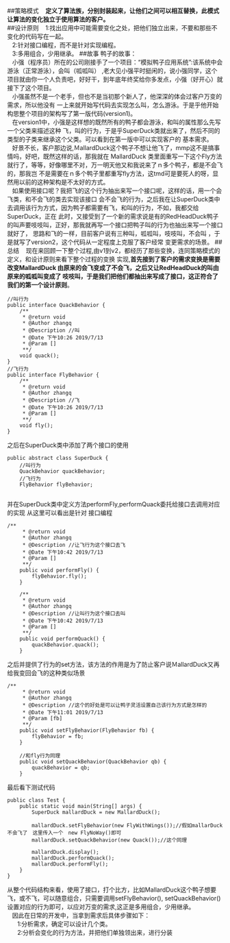 ##策略模式
&nbsp;&nbsp;&nbsp;**定义了算法族，分别封装起来，让他们之间可以相互替换，此模式让算法的变化独立于使用算法的客户。<br>**
##设计原则
 &nbsp;&nbsp;&nbsp;1:找出应用中可能需要变化之处，把他们独立出来，不要和那些不变化的代码写在一起。<br>
 &nbsp;&nbsp;&nbsp;2:针对接口编程，而不是针对实现编程。<br>
 &nbsp;&nbsp;&nbsp;3:多用组合，少用继承。
##故事
鸭子的故事：<br>
&nbsp;&nbsp;&nbsp;小强（程序员）所在的公司刚接手了一个项目：“模拟鸭子应用系统”:该系统中会游泳（正常游泳），会叫（呱呱叫）
,老大见小强平时挺闲的，说小强同学，这个项目就由你一个人负责吧，好好干，到年底年终奖给你多发点，小强（好开心）就接下了这个项目。
<br>
&nbsp;&nbsp;&nbsp;小强虽然不是一个老手，但也不是当初那个新人了，他深深的体会过客户万变的需求，所以他没有
一上来就开始写代码去实现怎么叫，怎么游泳。于是乎他开始构思整个项目的架构写了第一版代码(version1)。<br>
&nbsp;&nbsp;&nbsp;在version1中，小强是这样想的既然所有的鸭子都会游泳，和叫的属性那么先写一个父类来描述这种
飞，叫的行为，于是乎SuperDuck类就出来了，然后不同的类型的子类来继承这个父类。可以看到在第一版中可以实现客户的
基本需求。<br>
&nbsp;&nbsp;&nbsp;好景不长，客户那边说,ＭallardDuck这个鸭子不想让他飞了，mmp这不是搞事情吗，好吧，既然这样的话，那我就在
MallardDuck 类里面重写一下这个Fly方法就行了，等等，好像哪里不对，万一明天他又和我说来了ｎ多个鸭子，都是不会飞的，那我岂
不是需要在ｎ多个鸭子里都重写fly方法，这tmd可是要死人的呀，显然用以前的这种架构是不太好的方式。<br>
&nbsp;&nbsp;&nbsp;如果使用接口呢？我把飞的这个行为抽出来写一个接口呢，这样的话，用一个会飞类，和不会飞的类去实现该接口
会不会飞的行为，之后我在让SuperDuck类中去调用该行为方式，因为鸭子都需要有飞，和叫的行为，不如，我都交给SuperDuck，正在
此时，又接受到了一个新的需求说是有的RedHeadDuck鸭子的叫声要吱吱叫，正好，那我就再写一个接口把鸭子叫的行为也抽出来写一个接口就好了，
思路和飞的一样，目前客户说有三种叫，呱呱叫，吱吱叫，不会叫 ，于是就写了version2，这个代码从一定程度上克服了客户经常
变更需求的场景。
##总结
&nbsp;&nbsp;&nbsp;现在来回顾一下整个过程,由v1到v2，都经历了那些变换，连同策略模式的定义，和设计原则来看下整个过程的变换
实现,**首先接到了客户的需求变换是需要改变MallardDuck 由原来的会飞变成了不会飞，之后又让RedHeadDuck的叫由原来的呱呱叫变成了
吱吱叫，于是我们把他们都抽出来写成了接口，这正符合了我们的第一个设计原则**。
```
//叫行为
public interface QuackBehavior {
    /**
     * @return void
     * @Author zhangq
     * @Description //叫
     * @Date 下午10:26 2019/7/13
     * @Param []
     **/
    void quack();
}
//飞行为
public interface FlyBehavior {
    /**
     * @return void
     * @Author zhangq
     * @Description //飞
     * @Date 下午10:26 2019/7/13
     * @Param []
     **/
    void fly();
}
```
之后在SuperDuck类中添加了两个接口的使用
```
public abstract class SuperDuck {
    //叫行为
    QuackBehavior quackBehavior;
    //飞行为
    FlyBehavior flyBehavior;
  
```
并在SuperDuck类中定义方法performFly,performQuack委托给接口去调用对应的实现 从这里可以看出是针对
接口编程
```$xslt
/**
     * @return void
     * @Author zhangq
     * @Description //让飞行为这个接口去飞
     * @Date 下午10:42 2019/7/13
     * @Param []
     **/
    public void performFly() {
        flyBehavior.fly();
    }

    /**
     * @return void
     * @Author zhangq
     * @Description //让叫行为这个接口去叫
     * @Date 下午10:42 2019/7/13
     * @Param []
     **/
    public void performQuack() {
        quackBehavior.quack();
    }
```
之后并提供了行为的set方法，该方法的作用是为了防止客户说ＭallardDuck又再给我变回会飞的这种类似场景
````$xslt
/**
     * @return void
     * @Author zhangq
     * @Description //这个的好处是可以让鸭子灵活设置自己该行为方式是怎样的
     * @Date 下午11:01 2019/7/13
     * @Param [fb]
     **/
    public void setFlyBehavior(FlyBehavior fb) {
        flyBehavior = fb;
    }

    //和fly行为同理
    public void setQuackBehavior(QuackBehavior qb) {
        quackBehavior = qb;
    }
````
最后看下测试代码
```$xslt
public class Test {
    public static void main(String[] args) {
        SuperDuck mallardDuck = new MallardDuck();

        mallardDuck.setFlyBehavior(new FlyWithWings());//假如mallarDuck 不会飞了　这里传入一个　new FlyNoWay()即可
        mallardDuck.setQuackBehavior(new Quack());//这个同理

        mallardDuck.display();
        mallardDuck.performQuack();
        mallardDuck.performFly();
    }
}

```
从整个代码结构来看，使用了接口，打个比方，比如MallardDuck这个鸭子想要飞，或不飞，可以随意组合，只需要调用setFlyBehavior(),
setQuackBehavior()设置对应的行为即可，以应对万变的需求,这正是多用组合，少用继承。<br>
&nbsp;&nbsp;&nbsp;因此在日常的开发中，当拿到需求后具体步骤如下：<br>
&nbsp;&nbsp;&nbsp;&nbsp;&nbsp;&nbsp;1:分析需求，确定可以设计几个类。<br>
&nbsp;&nbsp;&nbsp;&nbsp;&nbsp;&nbsp;2:分析会变化的行为方法，并把他们单独领出来，进行分装
